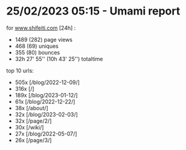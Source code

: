 # 25/02/2023 05:15 - Umami report
for www.shifeiti.com [24h] :

 - 1489 (282) page views
 - 468 (69) uniques
 - 355 (80) bounces
 - 32h 27' 55'' (10h 43' 25'') totaltime


top 10 urls:
 - 505x [/blog/2022-12-09/]
 - 316x [/]
 - 189x [/blog/2023-01-12/]
 - 61x [/blog/2022-12-22/]
 - 38x [/about/]
 - 32x [/blog/2023-02-03/]
 - 32x [/page/2/]
 - 30x [/wiki/]
 - 27x [/blog/2022-05-07/]
 - 26x [/page/3/]


